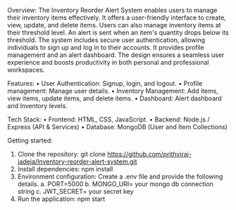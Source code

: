 Overview: 
The Inventory Reorder Alert System enables users to manage their inventory items effectively. It offers a user-friendly interface to create, view, update, and delete items. Users can also manage inventory items at their threshold level. An alert is sent when an item's quantity drops below its threshold. The system includes secure user authentication, allowing individuals to sign up and log in to their accounts. It provides profile management and an alert dashboard. The design ensures a seamless user experience and boosts productivity in both personal and professional workspaces.

Features:
•	User Authentication: Signup, login, and logout.
•	Profile management: Manage user details.
•	Inventory Management: Add items, view items, update items, and delete items.
•	Dashboard: Alert dashboard and Inventory levels.

Tech Stack:
•	Frontend: HTML, CSS, JavaScript.
•	Backend: Node.js / Express (API & Services)
•	Database: MongoDB (User and Item Collections)

Getting started:
1.	Clone the repository: git clone https://github.com/prithviraj-jadeja/Inventory-reorder-alert-system.git
2.	Install dependencies: npm install
3.	Environment configuration: Create a .env file  and provide the following details. 
    a.	PORT=5000
    b.	MONGO_URI= your mongo db connection string
    c.	JWT_SECRET= your secret key
4.	Run the application: npm start



